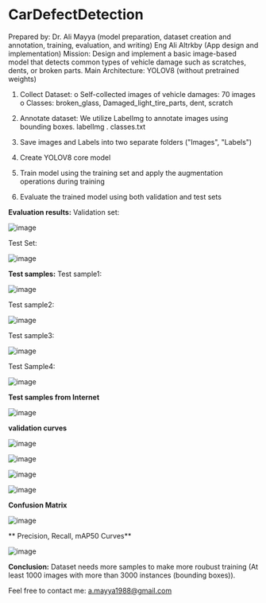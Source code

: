 # CarDefectDetection
Prepared by:
Dr. Ali Mayya (model preparation, dataset creation and annotation, training, evaluation, and writing)
Eng Ali Altrkby (App design and implementation)
Mission: Design and implement a basic image-based model that detects common types of vehicle damage such as scratches, dents, or broken parts. 
Main Architecture: YOLOV8 (without pretrained weights)
1.	Collect Dataset:
o	Self-collected images of vehicle damages: 70 images
o	Classes: broken_glass, Damaged_light_tire_parts, dent, scratch

2. Annotate dataset:
   We utilize LabelImg to annotate images using bounding boxes.
        labelImg . classes.txt
3. Save images and Labels into two separate folders ("Images", "Labels")
4. Create YOLOV8 core model
5. Train model using the training set and apply the augmentation operations during training
6. Evaluate the trained model using both validation and test sets

**Evaluation results:**
Validation set:

![image](https://github.com/user-attachments/assets/bade578c-2d0f-4512-865a-b00008a2739a)


Test Set:

![image](https://github.com/user-attachments/assets/c5742c6c-52fd-450b-9cca-b240f2e8fe1f)

**Test samples:**
Test sample1:

![image](https://github.com/user-attachments/assets/9062be5a-d4fc-48ba-a179-00a3bc95214e)

Test sample2:

![image](https://github.com/user-attachments/assets/2356850e-9394-4c67-b84d-630ebb79626a)

Test sample3:

![image](https://github.com/user-attachments/assets/792da005-8892-4e96-ad9f-6d232e857d2e)

Test Sample4:

![image](https://github.com/user-attachments/assets/7e6abdd5-90f0-43e9-b459-9aa19f564c64)


**Test samples from Internet**

![image](https://github.com/user-attachments/assets/25a7aa1e-7470-402a-abe2-07f26b467f71)


**validation curves**


![image](https://github.com/user-attachments/assets/1f53c4e9-1887-4424-a7da-2b349a33a465)

![image](https://github.com/user-attachments/assets/7adda13b-41fb-4eb7-81c3-4ff6322c62ce)

![image](https://github.com/user-attachments/assets/a63a676b-b3e1-4959-9582-c3fdf490d9bf)

![image](https://github.com/user-attachments/assets/bd204d1e-51b5-41a4-9821-af4b4c3ef479)


**Confusion Matrix**

![image](https://github.com/user-attachments/assets/de5518dc-8ebc-4bb7-aad0-3fe68086331a)


** Precision, Recall, mAP50 Curves**

![image](https://github.com/user-attachments/assets/e61e46b8-c85b-4172-a7ae-8e6ea1cc18f0)




**Conclusion:** Dataset needs more samples to make more roubust training (At least 1000 images with more than 3000 instances (bounding boxes)).

Feel free to contact me: a.mayya1988@gmail.com





